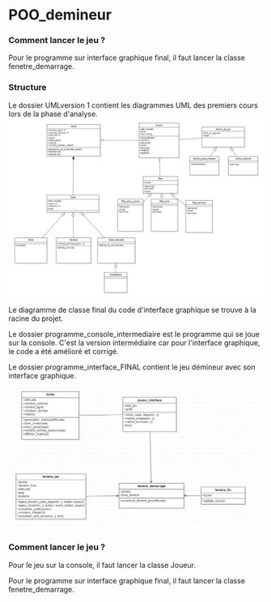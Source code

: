# POO_demineur
### Comment lancer le jeu ?

Pour le programme sur interface graphique final, il faut lancer la classe fenetre_demarrage.

### Structure

Le dossier UMLversion 1 contient les diagrammes UML des premiers cours lors de la phase d'analyse.
![Diagramme de classe final](https://raw.githubusercontent.com/lpari053/POO_demineur/main/UML_version1/diagramme_de_classe_version1.PNG)


Le diagramme de classe final du code d'interface graphique se trouve à la racine du projet.

Le dossier programme_console_intermediaire est le programme qui se joue sur la console. C'est la version intermédiaire car pour l'interface graphique, le code a été amélioré et corrigé.

Le dossier programme_interface_FINAL contient le jeu démineur avec son interface graphique.

![Diagramme de classe final](diagramme_de_classe_final.png)

### Comment lancer le jeu ?

Pour le jeu sur la console, il faut lancer la classe Joueur.

Pour le programme sur interface graphique final, il faut lancer la classe fenetre_demarrage.
